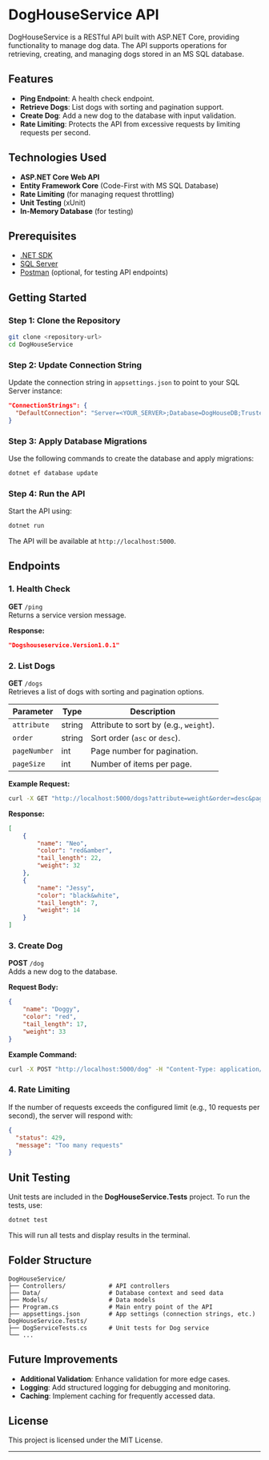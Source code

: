 # DogHouseService API

DogHouseService is a RESTful API built with ASP.NET Core, providing functionality to manage dog data. The API supports operations for retrieving, creating, and managing dogs stored in an MS SQL database. 

## Features

- **Ping Endpoint**: A health check endpoint.
- **Retrieve Dogs**: List dogs with sorting and pagination support.
- **Create Dog**: Add a new dog to the database with input validation.
- **Rate Limiting**: Protects the API from excessive requests by limiting requests per second.

## Technologies Used

- **ASP.NET Core Web API**
- **Entity Framework Core** (Code-First with MS SQL Database)
- **Rate Limiting** (for managing request throttling)
- **Unit Testing** (xUnit)
- **In-Memory Database** (for testing)

## Prerequisites

- [.NET SDK](https://dotnet.microsoft.com/download)
- [SQL Server](https://www.microsoft.com/en-us/sql-server/sql-server-downloads)
- [Postman](https://www.postman.com/downloads/) (optional, for testing API endpoints)

## Getting Started

### Step 1: Clone the Repository

```bash
git clone <repository-url>
cd DogHouseService
```

### Step 2: Update Connection String

Update the connection string in `appsettings.json` to point to your SQL Server instance:

```json
"ConnectionStrings": {
  "DefaultConnection": "Server=<YOUR_SERVER>;Database=DogHouseDB;Trusted_Connection=True;"
}
```

### Step 3: Apply Database Migrations

Use the following commands to create the database and apply migrations:

```bash
dotnet ef database update
```

### Step 4: Run the API

Start the API using:

```bash
dotnet run
```

The API will be available at `http://localhost:5000`.

## Endpoints

### 1. Health Check

**GET** `/ping`  
Returns a service version message.

**Response:**

```json
"Dogshouseservice.Version1.0.1"
```

### 2. List Dogs

**GET** `/dogs`  
Retrieves a list of dogs with sorting and pagination options.

| Parameter    | Type   | Description                           |
|--------------|--------|---------------------------------------|
| `attribute`  | string | Attribute to sort by (e.g., `weight`). |
| `order`      | string | Sort order (`asc` or `desc`).        |
| `pageNumber` | int    | Page number for pagination.          |
| `pageSize`   | int    | Number of items per page.            |

**Example Request:**

```bash
curl -X GET "http://localhost:5000/dogs?attribute=weight&order=desc&pageNumber=1&pageSize=2"
```

**Response:**

```json
[
    {
        "name": "Neo",
        "color": "red&amber",
        "tail_length": 22,
        "weight": 32
    },
    {
        "name": "Jessy",
        "color": "black&white",
        "tail_length": 7,
        "weight": 14
    }
]
```

### 3. Create Dog

**POST** `/dog`  
Adds a new dog to the database.

**Request Body:**

```json
{
    "name": "Doggy",
    "color": "red",
    "tail_length": 17,
    "weight": 33
}
```

**Example Command:**

```bash
curl -X POST "http://localhost:5000/dog" -H "Content-Type: application/json" -d "{\"name\": \"Doggy\",\"color\":\"red\",\"tail_length\": 17,\"weight\": 33}"
```

### 4. Rate Limiting

If the number of requests exceeds the configured limit (e.g., 10 requests per second), the server will respond with:

```json
{
  "status": 429,
  "message": "Too many requests"
}
```

## Unit Testing

Unit tests are included in the **DogHouseService.Tests** project. To run the tests, use:

```bash
dotnet test
```

This will run all tests and display results in the terminal.

## Folder Structure

```
DogHouseService/
├── Controllers/            # API controllers
├── Data/                   # Database context and seed data
├── Models/                 # Data models
├── Program.cs              # Main entry point of the API
├── appsettings.json        # App settings (connection strings, etc.)
DogHouseService.Tests/
├── DogServiceTests.cs      # Unit tests for Dog service
└── ...
```

## Future Improvements

- **Additional Validation**: Enhance validation for more edge cases.
- **Logging**: Add structured logging for debugging and monitoring.
- **Caching**: Implement caching for frequently accessed data.

## License

This project is licensed under the MIT License.

---

